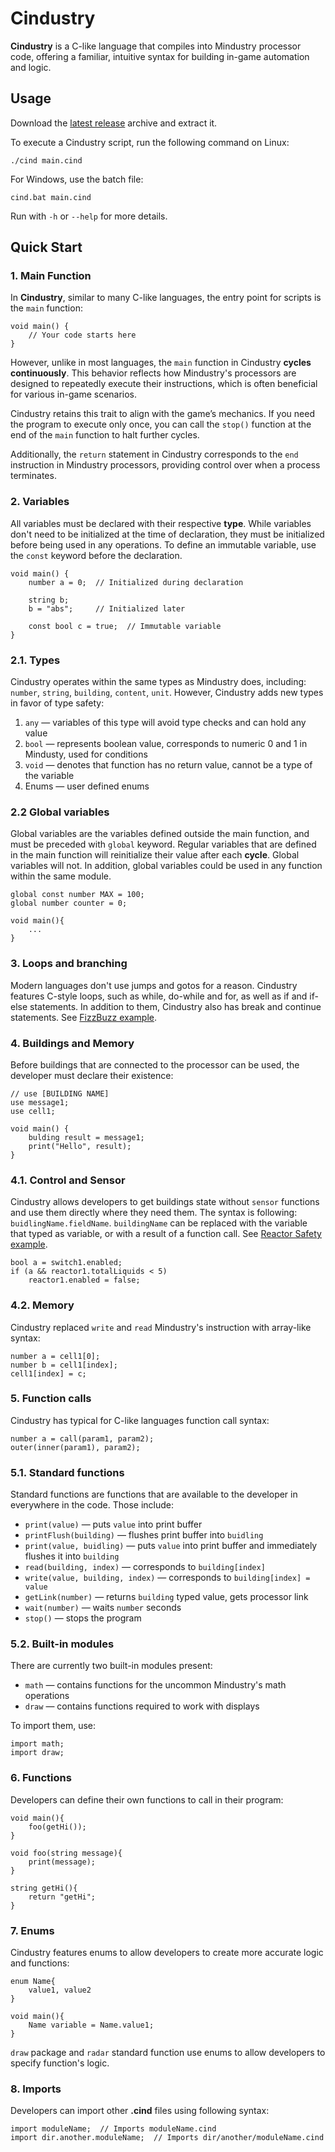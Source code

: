 # Cindustry
**Cindustry** is a C-like language that compiles into Mindustry processor code, offering a familiar, intuitive syntax for building in-game automation and logic.
## Usage

Download the [latest release](https://github.com/OwnMind-ai/Cindustry/releases) archive and extract it.

To execute a Cindustry script, run the following command on Linux:
```shell
./cind main.cind
```
For Windows, use the batch file:
```batch
cind.bat main.cind
```
Run with `-h` or `--help` for more details.
## Quick Start

### 1. Main Function

In **Cindustry**, similar to many C-like languages, the entry point for scripts is the `main` function:

```cindustry
void main() {
    // Your code starts here
}
```

However, unlike in most languages, the `main` function in Cindustry **cycles continuously**.
This behavior reflects how Mindustry's processors are designed to repeatedly execute their instructions,
which is often beneficial for various in-game scenarios.

Cindustry retains this trait to align with the game’s mechanics.
If you need the program to execute only once,
you can call the `stop()` function at the end of the `main` function to halt further cycles.

Additionally, the `return` statement in Cindustry corresponds to the `end` instruction in Mindustry processors,
providing control over when a process terminates.
### 2. Variables

All variables must be declared with their respective **type**. 
While variables don't need to be initialized at the time of declaration, 
they must be initialized before being used in any operations. 
To define an immutable variable, use the `const` keyword before the declaration.

```cindustry
void main() {
    number a = 0;  // Initialized during declaration
    
    string b; 
    b = "abs";     // Initialized later
    
    const bool c = true;  // Immutable variable
}
```
### 2.1. Types
Cindustry operates within the same types as Mindustry does,
including: `number`, `string`, `building`, `content`, `unit`.
However, Cindustry adds new types in favor of type safety:
1. `any` — variables of this type will avoid type checks and can hold any value
2. `bool` — represents boolean value, corresponds to numeric 0 and 1 in Mindusty, used for conditions
3. `void` — denotes that function has no return value, cannot be a type of the variable
4. Enums — user defined enums

### 2.2 Global variables
Global variables are the variables defined outside the main function, and must be preceded with `global` keyword.
Regular variables that are defined in the main function will reinitialize their value after each **cycle**.
Global variables will not.
In addition, global variables could be used in any function within the same module.

```cindustry
global const number MAX = 100;
global number counter = 0;

void main(){
    ...
}
```

### 3. Loops and branching
Modern languages don't use jumps and gotos for a reason.
Cindustry features C-style loops, such as while, do-while and for, as well as if and if-else statements.
In addition to them, Cindustry also has break and continue statements.
See [FizzBuzz example](https://github.com/OwnMind-ai/Cindustry/blob/fdb67966dd3383b585a4259254561b5c92335e4f/examples/fizzbuzz.cind).

### 4. Buildings and Memory
Before buildings that are connected to the processor can be used, the developer must declare their existence:
```cindusty
// use [BUILDING NAME]
use message1;
use cell1;

void main() {
    bulding result = message1;
    print("Hello", result);
}
```

### 4.1. Control and Sensor
Cindustry allows developers to get buildings state without `sensor` functions
and use them directly where they need them.
The syntax is following: `buidlingName.fieldName`.
`buildingName` can be replaced with the variable that typed as variable, or with a result of a function call.
See [Reactor Safety example](https://github.com/OwnMind-ai/Cindustry/blob/fdb67966dd3383b585a4259254561b5c92335e4f/examples/reactor.cind).

```cindustry
bool a = switch1.enabled;
if (a && reactor1.totalLiquids < 5)
    reactor1.enabled = false;
```
### 4.2. Memory
Cindustry replaced `write` and `read` Mindustry's instruction with array-like syntax: 
```cindustry
number a = cell1[0];
number b = cell1[index];
cell1[index] = c;
```
### 5. Function calls
Cindustry has typical for C-like languages function call syntax:
```cindustry
number a = call(param1, param2);
outer(inner(param1), param2);
```
### 5.1. Standard functions

Standard functions are functions that are available to the developer in everywhere in the code. Those include:
- `print(value)` — puts `value` into print buffer
- `printFlush(building)` — flushes print buffer into `buidling`
- `print(value, buidling)` — puts `value` into print buffer and immediately flushes it into `building`
- `read(building, index)` — corresponds to `building[index]`
- `write(value, building, index)` — corresponds to `building[index] = value`
- `getLink(number)` — returns `building` typed value, gets processor link
- `wait(number)` — waits `number` seconds
- `stop()` — stops the program

### 5.2. Built-in modules
There are currently two built-in modules present:
- `math` — contains functions for the uncommon Mindustry's math operations
- `draw` — contains functions required to work with displays

To import them, use:
```cindustry
import math;
import draw;
```

### 6. Functions
Developers can define their own functions to call in their program:
```cindustry
void main(){
    foo(getHi());
}

void foo(string message){
    print(message);
}

string getHi(){
    return "getHi";
}
```
### 7. Enums
Cindustry features enums to allow developers to create more accurate logic and functions:
```cindustry
enum Name{
    value1, value2
}

void main(){
    Name variable = Name.value1;
}
```

`draw` package and `radar` standard function use enums to allow developers to specify function's logic.
### 8. Imports
Developers can import other **.cind** files using following syntax:

```cindustry
import moduleName;  // Imports moduleName.cind
import dir.another.moduleName;  // Imports dir/another/moduleName.cind
```
